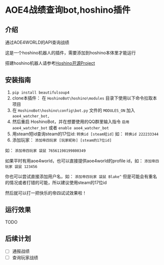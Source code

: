 # AOE4战绩查询bot,hoshino插件

## 介绍
通过AOE4WORLD的API查询战绩

这是一个hoshino机器人的插件，需要添加到hoshino本体里才能运行

搭建hoshino机器人请参考[Hoshino开源Project](https://github.com/Ice-Cirno/HoshinoBot)

## 安装指南
1. `pip install beautifulsoup4`
2. clone本插件： 在 `HoshinoBot\hoshino\modules` 目录下使用以下命令拉取本项目
3. 在 `HoshinoBot\hoshino\config\bot.py` 文件的 `MODULES_ON` 加入 `aoe4_watcher_bot,`
4. 然后重启 HoshinoBot，并在想要使用的QQ群里输入指令 `启用 aoe4_watcher_bot` 或者 `enable aoe4_watcher_bot`
5. 用steam短id查询steam的17位id: `转换id [steam短id]` 如： `转换id 222233344`
6. 添加玩家： `添加帝四玩家 [玩家昵称] [steam的17位id]`

如： `添加帝四玩家 袋鼠 76561198199800349`

如果平时有用aoe4world，也可以直接提供aoe4world的profile id，如： `添加帝四玩家 袋鼠 123456`

你也可以尝试直接添加用户名，如： `添加帝四玩家 袋鼠 Blake^` 但是可能会有重名的情况或者打错的可能，所以建议使用steam的17位id

然后就可以打一把快乐的帝四试试效果啦！
## 运行效果
TODO

## 后续计划
- [ ] 通报战绩
- [ ] 查询玩家战绩